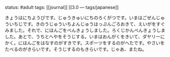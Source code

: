 status: #adult 
tags: [[journal]] [[3.0 — tags/japanese]]

きょうはにちようびです。じゅうきゅいにちのろくがつです。いまはごぜんじゅういちじです。きのうじゅういちよんじゅうはっぷんごろおきて、えいがをすぐみました。それで、にほんごをべんきょうしました。ろくじかんべんきょうしました。あとで、うちとへやをそうじする。いまはおんがくをきいて、ダヤリーにかく。にほんごをはなすのがすきです。スポーツをするのがへたです。やさいをたべるのがきらいです。そうじするのもきらいです。じゃあ、またね。